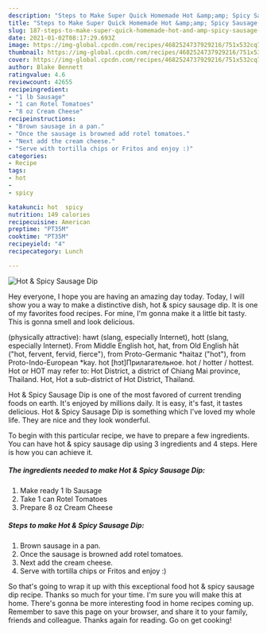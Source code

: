 ```yaml
---
description: "Steps to Make Super Quick Homemade Hot &amp;amp; Spicy Sausage Dip"
title: "Steps to Make Super Quick Homemade Hot &amp;amp; Spicy Sausage Dip"
slug: 187-steps-to-make-super-quick-homemade-hot-and-amp-spicy-sausage-dip
date: 2021-01-02T08:17:29.693Z
image: https://img-global.cpcdn.com/recipes/4682524737929216/751x532cq70/hot-spicy-sausage-dip-recipe-main-photo.jpg
thumbnail: https://img-global.cpcdn.com/recipes/4682524737929216/751x532cq70/hot-spicy-sausage-dip-recipe-main-photo.jpg
cover: https://img-global.cpcdn.com/recipes/4682524737929216/751x532cq70/hot-spicy-sausage-dip-recipe-main-photo.jpg
author: Blake Bennett
ratingvalue: 4.6
reviewcount: 42655
recipeingredient:
- "1 lb Sausage"
- "1 can Rotel Tomatoes"
- "8 oz Cream Cheese"
recipeinstructions:
- "Brown sausage in a pan."
- "Once the sausage is browned add rotel tomatoes."
- "Next add the cream cheese."
- "Serve with tortilla chips or Fritos and enjoy :)"
categories:
- Recipe
tags:
- hot
- 
- spicy

katakunci: hot  spicy 
nutrition: 149 calories
recipecuisine: American
preptime: "PT35M"
cooktime: "PT35M"
recipeyield: "4"
recipecategory: Lunch

---
```



![Hot &amp; Spicy Sausage Dip](https://img-global.cpcdn.com/recipes/4682524737929216/751x532cq70/hot-spicy-sausage-dip-recipe-main-photo.jpg)

Hey everyone, I hope you are having an amazing day today. Today, I will show you a way to make a distinctive dish, hot &amp; spicy sausage dip. It is one of my favorites food recipes. For mine, I'm gonna make it a little bit tasty. This is gonna smell and look delicious.

(physically attractive): hawt (slang, especially Internet), hott (slang, especially Internet). From Middle English hot, hat, from Old English hāt (&#34;hot, fervent, fervid, fierce&#34;), from Proto-Germanic *haitaz (&#34;hot&#34;), from Proto-Indo-European *kay. hot [hɔt]Прилагательное. hot / hotter / hottest. Hot or HOT may refer to: Hot District, a district of Chiang Mai province, Thailand. Hot, Hot a sub-district of Hot District, Thailand.

Hot &amp; Spicy Sausage Dip is one of the most favored of current trending foods on earth. It's enjoyed by millions daily. It is easy, it's fast, it tastes delicious. Hot &amp; Spicy Sausage Dip is something which I've loved my whole life. They are nice and they look wonderful.


To begin with this particular recipe, we have to prepare a few ingredients. You can have hot &amp; spicy sausage dip using 3 ingredients and 4 steps. Here is how you can achieve it.

<!--inarticleads1-->

##### The ingredients needed to make Hot &amp; Spicy Sausage Dip:

1. Make ready 1 lb Sausage
1. Take 1 can Rotel Tomatoes
1. Prepare 8 oz Cream Cheese




<!--inarticleads2-->

##### Steps to make Hot &amp; Spicy Sausage Dip:

1. Brown sausage in a pan.
1. Once the sausage is browned add rotel tomatoes.
1. Next add the cream cheese.
1. Serve with tortilla chips or Fritos and enjoy :)




So that's going to wrap it up with this exceptional food hot &amp; spicy sausage dip recipe. Thanks so much for your time. I'm sure you will make this at home. There's gonna be more interesting food in home recipes coming up. Remember to save this page on your browser, and share it to your family, friends and colleague. Thanks again for reading. Go on get cooking!
